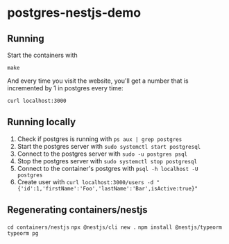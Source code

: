 # postgres-nestjs-demo

## Running

Start the containers with

`make`

And every time you visit the website, you'll get a number that is incremented by 1 in postgres every time:

`curl localhost:3000`

## Running locally

1. Check if postgres is running with `ps aux | grep postgres`
2. Start the postgres server with `sudo systemctl start postgresql`
3. Connect to the postgres server with `sudo -u postgres psql`
4. Stop the postgres server with `sudo systemctl stop postgresql`
5. Connect to the container's postgres with `psql -h localhost -U postgres`
6. Create user with `curl localhost:3000/users -d "{'id':1,'firstName':'Foo','lastName':'Bar',isActive:true}"`

## Regenerating containers/nestjs

`cd containers/nestjs`
`npx @nestjs/cli new .`
`npm install @nestjs/typeorm typeorm pg`
